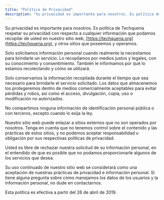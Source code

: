 ```yaml
---
title: "Política de Privacidad"
description: "Su privacidad es importante para nosotros. Es política de Techqueria respetar su privacidad con respecto a cualquier información que podamos recopilar de usted en nuestro sitio web y en otros sitios que poseemos y operamos."
---
```


Su privacidad es importante para nosotros. Es política de Techqueria respetar su privacidad con respecto a cualquier información que podamos recopilar de usted en nuestro sitio web, [https://techqueria.org](https://techqueria.org), y otros sitios que poseemos y operamos.

Solo solicitamos información personal cuando realmente la necesitamos para brindarle un servicio. Lo recopilamos por medios justos y legales, con su conocimiento y consentimiento. También le informamos por qué lo estamos recolectando y cómo se utilizará.

Solo conservamos la información recopilada durante el tiempo que sea necesario para brindarle el servicio solicitado. Los datos que almacenemos los protegeremos dentro de medios comercialmente aceptables para evitar pérdidas y robos, así como el acceso, divulgación, copia, uso o modificación no autorizados.

No compartimos ninguna información de identificación personal pública o con terceros, excepto cuando lo exija la ley.

Nuestro sitio web puede enlazar a sitios externos que no son operados por nosotros. Tenga en cuenta que no tenemos control sobre el contenido y las prácticas de estos sitios, y no podemos aceptar responsabilidad u obligación por sus respectivas políticas de privacidad.

Usted es libre de rechazar nuestra solicitud de su información personal, en el entendido de que es posible que no podamos proporcionarle algunos de los servicios que desea.

Su uso continuado de nuestro sitio web se considerará como una aceptación de nuestras prácticas de privacidad e información personal. Si tiene alguna pregunta sobre cómo manejamos los datos de los usuarios y la información personal, no dude en contactarnos.

Esta política es efectiva a partir del 26 de abril de 2019.
